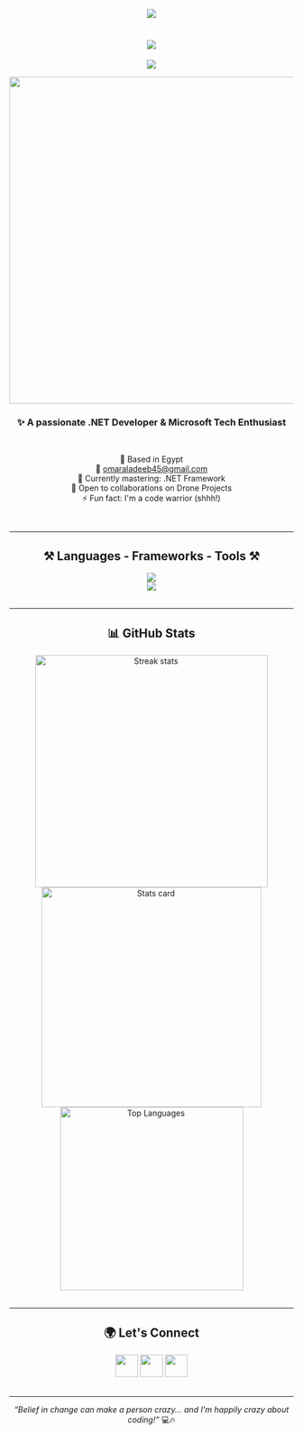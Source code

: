 <p align="center">
  <img src="https://visitor-badge.laobi.icu/badge?page_id=i3bnt.i3bnt" />
</p>

<!-- Typing Animation -->
<h1 align="center">
  <img src="https://readme-typing-svg.herokuapp.com/?font=Righteous&size=35&center=true&vCenter=true&width=500&height=70&duration=4000&lines=Hi+There!+👋;+I'm+Omar+Reda+Aladeeb!;" />
</h1>

<!-- Visitor Counter -->
<p align="center">
  <img src="https://visitor-badge.laobi.icu/badge?page_id=i3bnt.i3bnt" />
</p>
<div align="center">
  <img src="https://github.com/i3bnt/i3bnt/blob/main/Solo_leveling.gif?raw=true" width="580" />
</div>


<!-- Short Bio -->
<h3 align="center">✨ A passionate .NET Developer & Microsoft Tech Enthusiast</h3>

<br/>

<div align="center">

📍 Based in Egypt  
📧 <a href="mailto:omaraladeeb45@gmail.com">omaraladeeb45@gmail.com</a>  
🧠 Currently mastering: .NET Framework  
🤝 Open to collaborations on Drone Projects  
⚡ Fun fact: I'm a code warrior (shhh!)

</div>

<br/>
<hr/>

<!-- Tech Stack -->
<h2 align="center">⚒️ Languages - Frameworks - Tools ⚒️</h2>

<!-- Row 1 -->
<div align="center">
  <img src="https://skillicons.dev/icons?i=dotnet,c,cpp,cs,js,ts,html,css,angular,nodejs" />
</div>
<!-- Row 2 -->
<div align="center">
  <img src="https://skillicons.dev/icons?i=express,docker,mongodb,postman,mysql,visualstudio,vscode,git,github,bootstrap" />
</div>

<br/>
<hr/>

<!-- GitHub Stats -->
<h2 align="center">📊 GitHub Stats</h2>

<div align="center">
  <img width=412 src="https://github-readme-streak-stats.herokuapp.com/?user=i3bnt&theme=tokyonight&border_radius=10" alt="Streak stats" />
  <img width=390 src="https://github-readme-stats.vercel.app/api?username=i3bnt&show_icons=true&theme=tokyonight&count_private=true&border_radius=10" alt="Stats card" />
  <br/>
  <img width=325 src="https://github-readme-stats.vercel.app/api/top-langs/?username=i3bnt&layout=compact&langs_count=10&theme=tokyonight&border_radius=10" alt="Top Languages" />
</div>

<br/>
<hr/>

<!-- Social Media -->
<h2 align="center">🌍 Let's Connect</h2>

<div align="center">
  <a href="https://www.linkedin.com/in/omar-reda-4baaa7200/" target="_blank"><img src="https://cdn2.iconfinder.com/data/icons/social-media-2285/512/1_Linkedin_unofficial_colored_svg-512.png" width="40"/></a>
  <a href="https://www.x.com/omar_amor_i" target="_blank"><img src="https://cdn3.iconfinder.com/data/icons/social-media-2169/24/social_media_social_media_logo_twitter-512.png" width="40"/></a>
  <a href="https://www.twitch.tv/i3bnt" target="_blank"><img src="https://cdn3.iconfinder.com/data/icons/social-media-2286/512/Twitch-512.png" width="40"/></a>
</div>

<br/>
<hr/>

<!-- Quote -->
<p align="center"><i>“Belief in change can make a person crazy... and I'm happily crazy about coding!”</i> 💻🔥</p>
